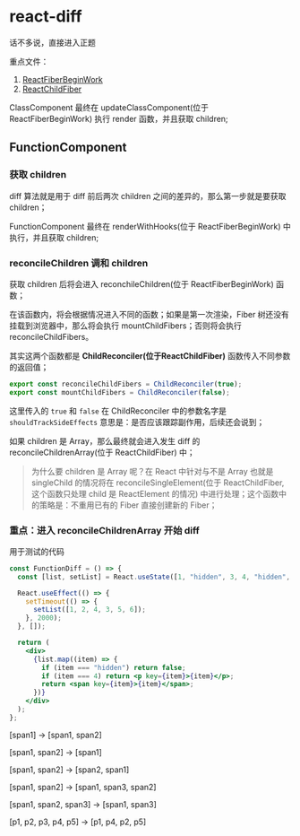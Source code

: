 # react-diff

话不多说，直接进入正题

重点文件：

1. [ReactFiberBeginWork](src/react/v17/react-reconciler/src/ReactFiberBeginWork.old.js)
2. [ReactChildFiber](src/react/v17/react-reconciler/src/ReactChildFiber.old.js)

ClassComponent 最终在 updateClassComponent(位于 ReactFiberBeginWork) 执行 render 函数，并且获取 children;

## FunctionComponent

### 获取 children

diff 算法就是用于 diff 前后两次 children 之间的差异的，那么第一步就是要获取 children；

FunctionComponent 最终在 renderWithHooks(位于 ReactFiberBeginWork) 中执行，并且获取 children;

### reconcileChildren 调和 children

获取 children 后将会进入 reconchileChildren(位于 ReactFiberBeginWork) 函数；

在该函数内，将会根据情况进入不同的函数；如果是第一次渲染，Fiber 树还没有挂载到浏览器中，那么将会执行 mountChildFibers；否则将会执行 reconcileChildFibers。

其实这两个函数都是 **ChildReconciler(位于ReactChildFiber)** 函数传入不同参数的返回值；

```js
export const reconcileChildFibers = ChildReconciler(true);
export const mountChildFibers = ChildReconciler(false);
```

这里传入的 `true` 和 `false` 在 ChildReconciler 中的参数名字是 `shouldTrackSideEffects` 意思是：是否应该跟踪副作用，后续还会说到；

如果 children 是 Array，那么最终就会进入发生 diff 的 reconcileChildrenArray(位于 ReactChildFiber) 中；

> 为什么要 children 是 Array 呢？在 React 中针对与不是 Array 也就是 singleChild 的情况将在 reconcileSingleElement(位于 ReactChildFiber, 这个函数只处理 child 是 ReactElement 的情况) 中进行处理；这个函数中的策略是：不重用已有的 Fiber 直接创建新的 Fiber；

### 重点：进入 reconcileChildrenArray 开始 diff

用于测试的代码

```jsx
const FunctionDiff = () => {
  const [list, setList] = React.useState([1, "hidden", 3, 4, "hidden", 6]);

  React.useEffect(() => {
    setTimeout(() => {
      setList([1, 2, 4, 3, 5, 6]);
    }, 2000);
  }, []);

  return (
    <div>
      {list.map((item) => {
        if (item === "hidden") return false;
        if (item === 4) return <p key={item}>{item}</p>;
        return <span key={item}>{item}</span>;
      })}
    </div>
  );
};
```

[span1] -> [span1, span2]

[span1, span2] -> [span1]

[span1, span2] -> [span2, span1]

[span1, span2] -> [span1, span3, span2]

[span1, span2, span3] -> [span1, span3]

[p1, p2, p3, p4, p5] -> [p1, p4, p2, p5]

